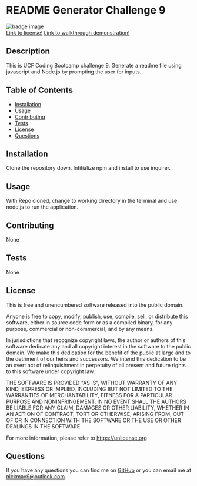 # README Generator Challenge 9  
![badge image](https://img.shields.io/badge/license-unlicense-blue)  
[Link to license!](https://unlicense.org/) 
[Link to walkthrough demonstration!](https://drive.google.com/file/d/1TGI9fAFPfZnOXCepU5rEnUDYqxokDJoB/view)

## Description
This is UCF Coding Bootcamp challenge 9. Generate a readme file using javascript and Node.js by prompting the user for inputs.

## Table of Contents
* [Installation](#installation)
* [Usage](#usage)
* [Contributing](#contributing)
* [Tests](#tests)
* [License](#license)
* [Questions](#questions)

## Installation
Clone the repository down. Intitialize npm and install to use inquirer.

## Usage
With Repo cloned, change to working directory in the terminal and use node.js to run the application.

## Contributing
None

## Tests
None

## License 
This is free and unencumbered software released into the public domain.

Anyone is free to copy, modify, publish, use, compile, sell, or
distribute this software, either in source code form or as a compiled
binary, for any purpose, commercial or non-commercial, and by any
means.

In jurisdictions that recognize copyright laws, the author or authors
of this software dedicate any and all copyright interest in the
software to the public domain. We make this dedication for the benefit
of the public at large and to the detriment of our heirs and
successors. We intend this dedication to be an overt act of
relinquishment in perpetuity of all present and future rights to this
software under copyright law.

THE SOFTWARE IS PROVIDED "AS IS", WITHOUT WARRANTY OF ANY KIND,
EXPRESS OR IMPLIED, INCLUDING BUT NOT LIMITED TO THE WARRANTIES OF
MERCHANTABILITY, FITNESS FOR A PARTICULAR PURPOSE AND NONINFRINGEMENT.
IN NO EVENT SHALL THE AUTHORS BE LIABLE FOR ANY CLAIM, DAMAGES OR
OTHER LIABILITY, WHETHER IN AN ACTION OF CONTRACT, TORT OR OTHERWISE,
ARISING FROM, OUT OF OR IN CONNECTION WITH THE SOFTWARE OR THE USE OR
OTHER DEALINGS IN THE SOFTWARE.

For more information, please refer to <https://unlicense.org>

## Questions
If you have any questions you can find me on [GitHub](https://github.com/nickmay9) or you can email me at nickmay9@outlook.com.
